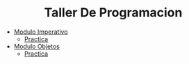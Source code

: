 
<h1 align="center"> Taller De Programacion </h1>

- [Modulo Imperativo](./Modulo%20Imperativo/)
    - [Practica](./Modulo%20Imperativo/Practica/)
- [Modulo Objetos](./Modulo%20Objetos/)
    - [Practica](./Modulo%20Objetos/Practica/)